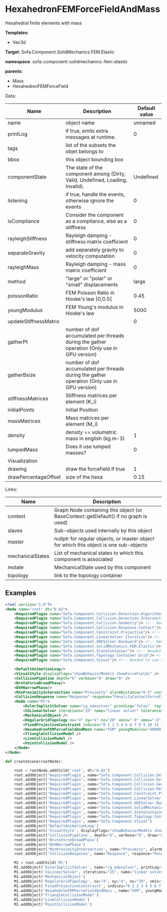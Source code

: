 # HexahedronFEMForceFieldAndMass

Hexahedral finite elements with mass


__Templates__:
- Vec3d

__Target__: Sofa.Component.SolidMechanics.FEM.Elastic

__namespace__: sofa::component::solidmechanics::fem::elastic

__parents__: 
- Mass
- HexahedronFEMForceField

Data: 

<table>
<thead>
    <tr>
        <th>Name</th>
        <th>Description</th>
        <th>Default value</th>
    </tr>
</thead>
<tbody>
	<tr>
		<td>name</td>
		<td>
object name
</td>
		<td>unnamed</td>
	</tr>
	<tr>
		<td>printLog</td>
		<td>
if true, emits extra messages at runtime.
</td>
		<td>0</td>
	</tr>
	<tr>
		<td>tags</td>
		<td>
list of the subsets the objet belongs to
</td>
		<td></td>
	</tr>
	<tr>
		<td>bbox</td>
		<td>
this object bounding box
</td>
		<td></td>
	</tr>
	<tr>
		<td>componentState</td>
		<td>
The state of the component among (Dirty, Valid, Undefined, Loading, Invalid).
</td>
		<td>Undefined</td>
	</tr>
	<tr>
		<td>listening</td>
		<td>
if true, handle the events, otherwise ignore the events
</td>
		<td>0</td>
	</tr>
	<tr>
		<td>isCompliance</td>
		<td>
Consider the component as a compliance, else as a stiffness
</td>
		<td>0</td>
	</tr>
	<tr>
		<td>rayleighStiffness</td>
		<td>
Rayleigh damping - stiffness matrix coefficient
</td>
		<td>0</td>
	</tr>
	<tr>
		<td>separateGravity</td>
		<td>
add separately gravity to velocity computation
</td>
		<td>0</td>
	</tr>
	<tr>
		<td>rayleighMass</td>
		<td>
Rayleigh damping - mass matrix coefficient
</td>
		<td>0</td>
	</tr>
	<tr>
		<td>method</td>
		<td>
"large" or "polar" or "small" displacements
</td>
		<td>large</td>
	</tr>
	<tr>
		<td>poissonRatio</td>
		<td>
FEM Poisson Ratio in Hooke's law [0,0.5[
</td>
		<td>0.45</td>
	</tr>
	<tr>
		<td>youngModulus</td>
		<td>
FEM Young's modulus in Hooke's law
</td>
		<td>5000</td>
	</tr>
	<tr>
		<td>updateStiffnessMatrix</td>
		<td>

</td>
		<td>0</td>
	</tr>
	<tr>
		<td>gatherPt</td>
		<td>
number of dof accumulated per threads during the gather operation (Only use in GPU version)
</td>
		<td></td>
	</tr>
	<tr>
		<td>gatherBsize</td>
		<td>
number of dof accumulated per threads during the gather operation (Only use in GPU version)
</td>
		<td></td>
	</tr>
	<tr>
		<td>stiffnessMatrices</td>
		<td>
Stiffness matrices per element (K_i)
</td>
		<td></td>
	</tr>
	<tr>
		<td>initialPoints</td>
		<td>
Initial Position
</td>
		<td></td>
	</tr>
	<tr>
		<td>massMatrices</td>
		<td>
Mass matrices per element (M_i)
</td>
		<td></td>
	</tr>
	<tr>
		<td>density</td>
		<td>
density == volumetric mass in english (kg.m-3)
</td>
		<td>1</td>
	</tr>
	<tr>
		<td>lumpedMass</td>
		<td>
Does it use lumped masses?
</td>
		<td>0</td>
	</tr>
	<tr>
		<td colspan="3">Visualization</td>
	</tr>
	<tr>
		<td>drawing</td>
		<td>
draw the forcefield if true
</td>
		<td>1</td>
	</tr>
	<tr>
		<td>drawPercentageOffset</td>
		<td>
size of the hexa
</td>
		<td>0.15</td>
	</tr>

</tbody>
</table>

Links: 

| Name | Description |
| ---- | ----------- |
|context|Graph Node containing this object (or BaseContext::getDefault() if no graph is used)|
|slaves|Sub-objects used internally by this object|
|master|nullptr for regular objects, or master object for which this object is one sub-objects|
|mechanicalStates|List of mechanical states to which this component is associated|
|mstate|MechanicalState used by this component|
|topology|link to the topology container|



## Examples

```xml
<?xml version="1.0"?>
<Node name="root" dt="0.02">
    <RequiredPlugin name="Sofa.Component.Collision.Detection.Algorithm"/> <!-- Needed to use components [BVHNarrowPhase BruteForceBroadPhase CollisionPipeline] -->
    <RequiredPlugin name="Sofa.Component.Collision.Detection.Intersection"/> <!-- Needed to use components [MinProximityIntersection] -->
    <RequiredPlugin name="Sofa.Component.Collision.Geometry"/> <!-- Needed to use components [LineCollisionModel PointCollisionModel TriangleCollisionModel] -->
    <RequiredPlugin name="Sofa.Component.Collision.Response.Contact"/> <!-- Needed to use components [CollisionResponse] -->
    <RequiredPlugin name="Sofa.Component.Constraint.Projective"/> <!-- Needed to use components [FixedProjectiveConstraint] -->
    <RequiredPlugin name="Sofa.Component.LinearSolver.Iterative"/> <!-- Needed to use components [CGLinearSolver] -->
    <RequiredPlugin name="Sofa.Component.ODESolver.Backward"/> <!-- Needed to use components [EulerImplicitSolver] -->
    <RequiredPlugin name="Sofa.Component.SolidMechanics.FEM.Elastic"/> <!-- Needed to use components [HexahedronFEMForceFieldAndMass] -->
    <RequiredPlugin name="Sofa.Component.StateContainer"/> <!-- Needed to use components [MechanicalObject] -->
    <RequiredPlugin name="Sofa.Component.Topology.Container.Grid"/> <!-- Needed to use components [RegularGridTopology] -->
    <RequiredPlugin name="Sofa.Component.Visual"/> <!-- Needed to use components [VisualStyle] -->

    <DefaultAnimationLoop/>
    <VisualStyle displayFlags="showBehaviorModels showForceFields" />
    <CollisionPipeline depth="6" verbose="0" draw="0" />
    <BruteForceBroadPhase/>
    <BVHNarrowPhase/>
    <MinProximityIntersection name="Proximity" alarmDistance="0.5" contactDistance="0.3" />
    <CollisionResponse name="Response" response="PenalityContactForceField" />
    <Node name="M1">
        <EulerImplicitSolver name="cg_odesolver" printLog="false"  rayleighStiffness="0.1" rayleighMass="0.1" />
        <CGLinearSolver iterations="25" name="linear solver" tolerance="1.0e-9" threshold="1.0e-9" />
        <MechanicalObject />
        <RegularGridTopology nx="4" ny="4" nz="20" xmin="-9" xmax="-6" ymin="0" ymax="3" zmin="0" zmax="19" />
        <FixedProjectiveConstraint indices="0 1 2 3 4 5 6 7 8 9 10 11 12 13 14 15" />
        <HexahedronFEMForceFieldAndMass name="FEM" youngModulus="40000" poissonRatio="0.3" method="large" density="1" />
        <TriangleCollisionModel />
        <LineCollisionModel />
        <PointCollisionModel />
    </Node>
</Node>
```
```python
def createScene(rootNode):

	root = rootNode.addChild('root', dt="0.02")
	root.addObject('RequiredPlugin', name="Sofa.Component.Collision.Detection.Algorithm")
	root.addObject('RequiredPlugin', name="Sofa.Component.Collision.Detection.Intersection")
	root.addObject('RequiredPlugin', name="Sofa.Component.Collision.Geometry")
	root.addObject('RequiredPlugin', name="Sofa.Component.Collision.Response.Contact")
	root.addObject('RequiredPlugin', name="Sofa.Component.Constraint.Projective")
	root.addObject('RequiredPlugin', name="Sofa.Component.LinearSolver.Iterative")
	root.addObject('RequiredPlugin', name="Sofa.Component.ODESolver.Backward")
	root.addObject('RequiredPlugin', name="Sofa.Component.SolidMechanics.FEM.Elastic")
	root.addObject('RequiredPlugin', name="Sofa.Component.StateContainer")
	root.addObject('RequiredPlugin', name="Sofa.Component.Topology.Container.Grid")
	root.addObject('RequiredPlugin', name="Sofa.Component.Visual")
	root.addObject('DefaultAnimationLoop')
	root.addObject('VisualStyle', displayFlags="showBehaviorModels showForceFields")
	root.addObject('CollisionPipeline', depth="6", verbose="0", draw="0")
	root.addObject('BruteForceBroadPhase')
	root.addObject('BVHNarrowPhase')
	root.addObject('MinProximityIntersection', name="Proximity", alarmDistance="0.5", contactDistance="0.3")
	root.addObject('CollisionResponse', name="Response", response="PenalityContactForceField")

	M1 = root.addChild('M1')
	M1.addObject('EulerImplicitSolver', name="cg_odesolver", printLog="false", rayleighStiffness="0.1", rayleighMass="0.1")
	M1.addObject('CGLinearSolver', iterations="25", name="linear solver", tolerance="1.0e-9", threshold="1.0e-9")
	M1.addObject('MechanicalObject')
	M1.addObject('RegularGridTopology', nx="4", ny="4", nz="20", xmin="-9", xmax="-6", ymin="0", ymax="3", zmin="0", zmax="19")
	M1.addObject('FixedProjectiveConstraint', indices="0 1 2 3 4 5 6 7 8 9 10 11 12 13 14 15")
	M1.addObject('HexahedronFEMForceFieldAndMass', name="FEM", youngModulus="40000", poissonRatio="0.3", method="large", density="1")
	M1.addObject('TriangleCollisionModel')
	M1.addObject('LineCollisionModel')
	M1.addObject('PointCollisionModel')
```
